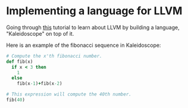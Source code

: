 Implementing a language for LLVM
=================================

Going through [this](http://llvm.org/docs/tutorial/LangImpl1.html)
tutorial to learn about LLVM by building a language, "Kaleidoscope"
on top of it.

Here is an example of the fibonacci sequence in Kaleidoscope:

```ruby
# Compute the x'th fibonacci number.
def fib(x)
  if x < 3 then
    1
  else
    fib(x-1)+fib(x-2)

# This expression will compute the 40th number.
fib(40)
```
